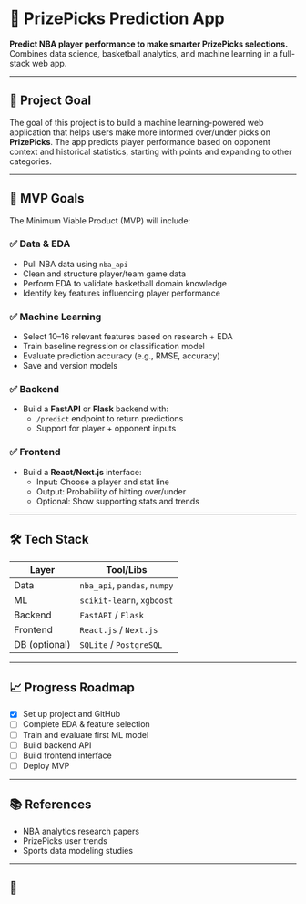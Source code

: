 # 🏀 PrizePicks Prediction App

**Predict NBA player performance to make smarter PrizePicks selections.**  
Combines data science, basketball analytics, and machine learning in a full-stack web app.

---

## 📌 Project Goal

The goal of this project is to build a machine learning-powered web application that helps users make more informed over/under picks on **PrizePicks**. The app predicts player performance based on opponent context and historical statistics, starting with points and expanding to other categories.

---

## 🚀 MVP Goals

The Minimum Viable Product (MVP) will include:

### ✅ Data & EDA
- Pull NBA data using `nba_api`
- Clean and structure player/team game data
- Perform EDA to validate basketball domain knowledge
- Identify key features influencing player performance

### ✅ Machine Learning
- Select 10–16 relevant features based on research + EDA
- Train baseline regression or classification model
- Evaluate prediction accuracy (e.g., RMSE, accuracy)
- Save and version models

### ✅ Backend
- Build a **FastAPI** or **Flask** backend with:
  - `/predict` endpoint to return predictions
  - Support for player + opponent inputs

### ✅ Frontend
- Build a **React/Next.js** interface:
  - Input: Choose a player and stat line
  - Output: Probability of hitting over/under
  - Optional: Show supporting stats and trends

---

## 🛠️ Tech Stack

| Layer     | Tool/Libs                      |
|-----------|-------------------------------|
| Data      | `nba_api`, `pandas`, `numpy`  |
| ML        | `scikit-learn`, `xgboost`     |
| Backend   | `FastAPI` / `Flask`           |
| Frontend  | `React.js` / `Next.js`        |
| DB (optional) | `SQLite` / `PostgreSQL`   |

---

## 📈 Progress Roadmap

- [x] Set up project and GitHub
- [ ] Complete EDA & feature selection
- [ ] Train and evaluate first ML model
- [ ] Build backend API
- [ ] Build frontend interface
- [ ] Deploy MVP

---

## 📚 References

- NBA analytics research papers
- PrizePicks user trends
- Sports data modeling studies

---

## 🤝


